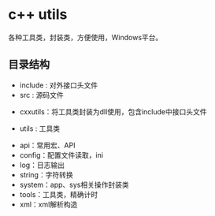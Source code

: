 c++ utils
================

各种工具类，封装类，方便使用，Windows平台。


## 目录结构

- include : 对外接口头文件
- src : 源码文件
 + cxxutils：将工具类封装为dll使用，包含include中接口头文件
- utils : 工具类
 + api：常用宏、API
 + config：配置文件读取，ini
 + log：日志输出
 + string：字符转换
 + system：app、sys相关操作封装类
 + tools：工具类，精确计时
 + xml：xml解析构造
